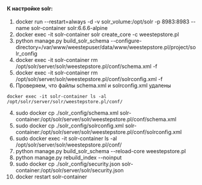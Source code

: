 #### К настройке solr:

1. docker run --restart=always -d -v solr_volume:/opt/solr -p 8983:8983 --name solr-container solr:6.6.6-alpine
2. docker exec -it solr-container solr create_core -c weestepstore.pl
3. python manage.py build_solr_schema --configure-directory=/var/www/weestepuser/data/www/weestepstore.pl/project/solr_config
4. docker exec -it solr-container rm /opt/solr/server/solr/weestepstore.pl/conf/schema.xml -f
5. docker exec -it solr-container rm /opt/solr/server/solr/weestepstore.pl/conf/solrconfig.xml -f
6. Проверяем, что файлы schema.xml и solrconfig.xml удалены
```
docker exec -it solr-container ls -al /opt/solr/server/solr/weestepstore.pl/conf/
```
4. sudo docker cp ./solr_config/schema.xml solr-container:/opt/solr/server/solr/weestepstore.pl/conf/schema.xml
5. sudo docker cp ./solr_config/solrconfig.xml solr-container:/opt/solr/server/solr/weestepstore.pl/conf/solrconfig.xml
6. sudo docker exec -it solr-container ls -al /opt/solr/server/solr/weestepstore.pl/conf/
7. python manage.py build_solr_schema --reload-core weestepstore.pl
8. python manage.py rebuild_index --noinput
9. sudo docker cp ./solr_config/security.json solr-container:/opt/solr/server/solr/security.json
10. docker restart solr-container